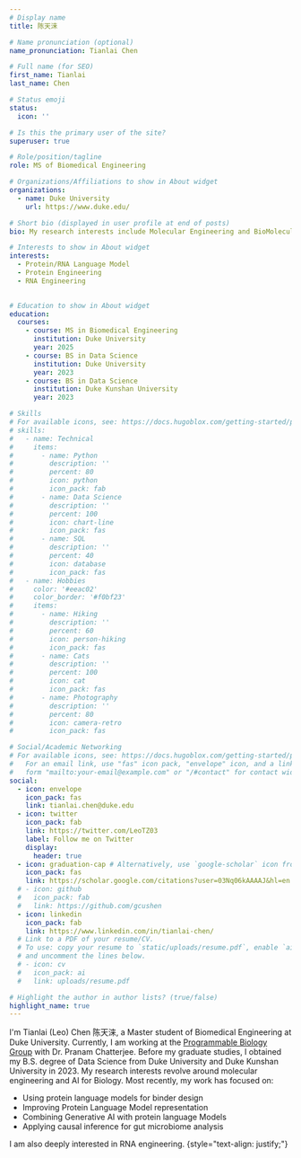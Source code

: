 ```yaml
---
# Display name
title: 陈天涞

# Name pronunciation (optional)
name_pronunciation: Tianlai Chen

# Full name (for SEO)
first_name: Tianlai
last_name: Chen

# Status emoji
status:
  icon: ''

# Is this the primary user of the site?
superuser: true

# Role/position/tagline
role: MS of Biomedical Engineering

# Organizations/Affiliations to show in About widget
organizations:
  - name: Duke University
    url: https://www.duke.edu/

# Short bio (displayed in user profile at end of posts)
bio: My research interests include Molecular Engineering and BioMolecule Language Model.

# Interests to show in About widget
interests:
  - Protein/RNA Language Model
  - Protein Engineering
  - RNA Engineering
  

# Education to show in About widget
education:
  courses:
    - course: MS in Biomedical Engineering
      institution: Duke University
      year: 2025
    - course: BS in Data Science
      institution: Duke University
      year: 2023
    - course: BS in Data Science
      institution: Duke Kunshan University
      year: 2023

# Skills
# For available icons, see: https://docs.hugoblox.com/getting-started/page-builder/#icons
# skills:
#   - name: Technical
#     items:
#       - name: Python
#         description: ''
#         percent: 80
#         icon: python
#         icon_pack: fab
#       - name: Data Science
#         description: ''
#         percent: 100
#         icon: chart-line
#         icon_pack: fas
#       - name: SQL
#         description: ''
#         percent: 40
#         icon: database
#         icon_pack: fas
#   - name: Hobbies
#     color: '#eeac02'
#     color_border: '#f0bf23'
#     items:
#       - name: Hiking
#         description: ''
#         percent: 60
#         icon: person-hiking
#         icon_pack: fas
#       - name: Cats
#         description: ''
#         percent: 100
#         icon: cat
#         icon_pack: fas
#       - name: Photography
#         description: ''
#         percent: 80
#         icon: camera-retro
#         icon_pack: fas

# Social/Academic Networking
# For available icons, see: https://docs.hugoblox.com/getting-started/page-builder/#icons
#   For an email link, use "fas" icon pack, "envelope" icon, and a link in the
#   form "mailto:your-email@example.com" or "/#contact" for contact widget.
social:
  - icon: envelope
    icon_pack: fas
    link: tianlai.chen@duke.edu
  - icon: twitter
    icon_pack: fab
    link: https://twitter.com/LeoTZ03
    label: Follow me on Twitter
    display:
      header: true
  - icon: graduation-cap # Alternatively, use `google-scholar` icon from `ai` icon pack
    icon_pack: fas
    link: https://scholar.google.com/citations?user=03Nq06kAAAAJ&hl=en
  # - icon: github
  #   icon_pack: fab
  #   link: https://github.com/gcushen
  - icon: linkedin
    icon_pack: fab
    link: https://www.linkedin.com/in/tianlai-chen/
  # Link to a PDF of your resume/CV.
  # To use: copy your resume to `static/uploads/resume.pdf`, enable `ai` icons in `params.yaml`,
  # and uncomment the lines below.
  # - icon: cv
  #   icon_pack: ai
  #   link: uploads/resume.pdf

# Highlight the author in author lists? (true/false)
highlight_name: true
---
```


I'm Tianlai (Leo) Chen 陈天涞, a Master student of Biomedical Engineering at Duke University. Currently, I am working at the [Programmable Biology Group](https://www.chatterjeelab.com/) with Dr. Pranam Chatterjee. Before my graduate studies, I obtained my B.S. degree of Data Science from Duke University and Duke Kunshan University in 2023. My research interests revolve around molecular engineering and AI for Biology. Most recently, my work has focused on: 

- Using protein language models for binder design
- Improving Protein Language Model representation
- Combining Generative AI with protein language Models
- Applying causal inference for gut microbiome analysis

I am also deeply interested in RNA engineering.
{style="text-align: justify;"}
